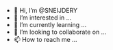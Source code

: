 - 👋 Hi, I’m @SNEIJDERY
- 👀 I’m interested in ...
- 🌱 I’m currently learning ...
- 💞️ I’m looking to collaborate on ...
- 📫 How to reach me ...

<!---
SNEIJDERY/SNEIJDERY is a ✨ special ✨ repository because its `README.md` (this file) appears on your GitHub profile.
You can click the Preview link to take a look at your changes.
--->
